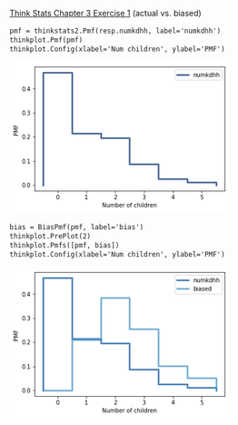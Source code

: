 [Think Stats Chapter 3 Exercise 1](http://greenteapress.com/thinkstats2/html/thinkstats2004.html#toc31) (actual vs. biased)

>> 
```
pmf = thinkstats2.Pmf(resp.numkdhh, label='numkdhh')
thinkplot.Pmf(pmf)
thinkplot.Config(xlabel='Num children', ylabel='PMF')
```

![chap3_1a](https://github.com/kimjaesung/dsp/blob/master/img/stats3_1.png "")

```
bias = BiasPmf(pmf, label='bias')
thinkplot.PrePlot(2)
thinkplot.Pmfs([pmf, bias])
thinkplot.Config(xlabel='Num children', ylabel='PMF')
```

![chap3_1b](https://github.com/kimjaesung/dsp/blob/master/img/stats3_1b.png "")
